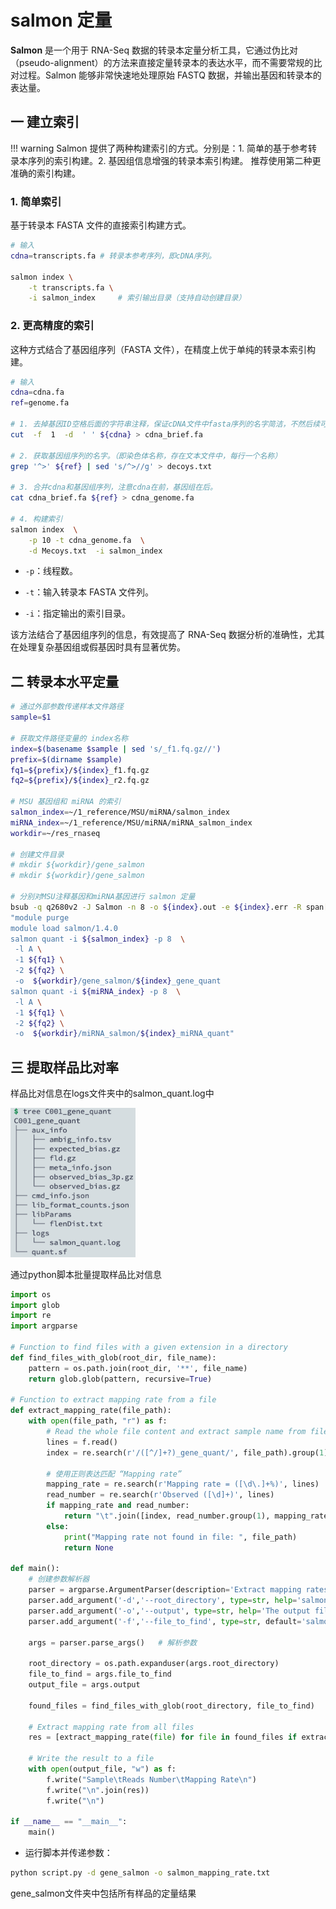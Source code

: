 # salmon 定量

**Salmon** 是一个用于 RNA-Seq 数据的转录本定量分析工具，它通过伪比对（pseudo-alignment）的方法来直接定量转录本的表达水平，而不需要常规的比对过程。Salmon 能够非常快速地处理原始 FASTQ 数据，并输出基因和转录本的表达量。

## 一 建立索引

!!! warning
    Salmon 提供了两种构建索引的方式。分别是：1. 简单的基于参考转录本序列的索引构建。2. 基因组信息增强的转录本索引构建。 推荐使用第二种更准确的索引构建。

### 1. 简单索引

基于转录本 FASTA 文件的直接索引构建方式。

```bash
# 输入
cdna=transcripts.fa	# 转录本参考序列，即cDNA序列。

salmon index \
	-t transcripts.fa \
	-i salmon_index		# 索引输出目录（支持自动创建目录）
```

### 2. 更高精度的索引

这种方式结合了基因组序列（FASTA 文件），在精度上优于单纯的转录本索引构建。

```bash
# 输入
cdna=cdna.fa
ref=genome.fa

# 1. 去掉基因ID空格后面的字符串注释，保证cDNA文件中fasta序列的名字简洁，不然后续可能会出错。
cut  -f  1  -d  ' ' ${cdna} > cdna_brief.fa

# 2. 获取基因组序列的名字。（即染色体名称，存在文本文件中，每行一个名称）
grep '^>' ${ref} | sed 's/^>//g' > decoys.txt

# 3. 合并cdna和基因组序列，注意cdna在前，基因组在后。
cat cdna_brief.fa ${ref} > cdna_genome.fa

# 4. 构建索引
salmon index  \
	-p 10 -t cdna_genome.fa  \
	-d Mecoys.txt  -i salmon_index
```

- `-p`：线程数。
- `-t`：输入转录本 FASTA 文件列。

- `-i`：指定输出的索引目录。

该方法结合了基因组序列的信息，有效提高了 RNA-Seq 数据分析的准确性，尤其在处理复杂基因组或假基因时具有显著优势。

## 二 转录本水平定量

```bash
# 通过外部参数传递样本文件路径
sample=$1

# 获取文件路径变量的 index名称
index=$(basename $sample | sed 's/_f1.fq.gz//')
prefix=$(dirname $sample)
fq1=${prefix}/${index}_f1.fq.gz
fq2=${prefix}/${index}_r2.fq.gz

# MSU 基因组和 miRNA 的索引
salmon_index=~/1_reference/MSU/miRNA/salmon_index
miRNA_index=~/1_reference/MSU/miRNA/miRNA_salmon_index
workdir=~/res_rnaseq

# 创建文件目录
# mkdir ${workdir}/gene_salmon
# mkdir ${workdir}/gene_salmon

# 分别对MSU注释基因和miRNA基因进行 salmon 定量
bsub -q q2680v2 -J Salmon -n 8 -o ${index}.out -e ${index}.err -R span[hosts=1] \
"module purge
module load salmon/1.4.0
salmon quant -i ${salmon_index} -p 8  \
 -l A \
 -1 ${fq1} \
 -2 ${fq2} \
 -o  ${workdir}/gene_salmon/${index}_gene_quant
salmon quant -i ${miRNA_index} -p 8  \
 -l A \
 -1 ${fq1} \
 -2 ${fq2} \
 -o  ${workdir}/miRNA_salmon/${index}_miRNA_quant"
```

## 三 提取样品比对率

样品比对信息在logs文件夹中的salmon_quant.log中

<img src="https://raw.githubusercontent.com/YanggWu/Image/main/markdown_image/image-20240921202739637.png" width="200">

通过python脚本批量提取样品比对信息

```python
import os
import glob
import re
import argparse

# Function to find files with a given extension in a directory
def find_files_with_glob(root_dir, file_name):           
    pattern = os.path.join(root_dir, '**', file_name)
    return glob.glob(pattern, recursive=True)

# Function to extract mapping rate from a file
def extract_mapping_rate(file_path):
    with open(file_path, "r") as f:
        # Read the whole file content and extract sample name from file path
        lines = f.read()
        index = re.search(r'/([^/]+?)_gene_quant/', file_path).group(1)

        # 使用正则表达匹配 “Mapping rate”
        mapping_rate = re.search(r'Mapping rate = ([\d\.]+%)', lines)
        read_number = re.search(r'Observed ([\d]+)', lines)
        if mapping_rate and read_number:
            return "\t".join([index, read_number.group(1), mapping_rate.group(1)])
        else:
            print("Mapping rate not found in file: ", file_path)
            return None

def main():
    # 创建参数解析器
    parser = argparse.ArgumentParser(description='Extract mapping rates from log files.')
    parser.add_argument('-d','--root_directory', type=str, help='salmon software quantitative results folder--contains the results of all samples.')
    parser.add_argument('-o','--output', type=str, help='The output file to write the results.')
    parser.add_argument('-f','--file_to_find', type=str, default='salmon_quant.log', help='The log file name to search for.')
    
    args = parser.parse_args()   # 解析参数   

    root_directory = os.path.expanduser(args.root_directory)
    file_to_find = args.file_to_find
    output_file = args.output

    found_files = find_files_with_glob(root_directory, file_to_find)

    # Extract mapping rate from all files
    res = [extract_mapping_rate(file) for file in found_files if extract_mapping_rate(file) is not None]

    # Write the result to a file
    with open(output_file, "w") as f:
        f.write("Sample\tReads Number\tMapping Rate\n")
        f.write("\n".join(res))
        f.write("\n")

if __name__ == "__main__":
    main()
```

- 运行脚本并传递参数：

```bash
python script.py -d gene_salmon -o salmon_mapping_rate.txt
```

   gene_salmon文件夹中包括所有样品的定量结果

